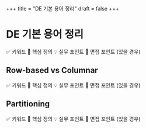 +++
title = "DE 기본 용어 정리"
draft = false
+++

# DE 기본 용어 정리
✅ 키워드
📌 핵심 정의
💡 실무 포인트
🎯 면접 포인트 (있을 경우)
## Row-based vs Columnar
✅ 키워드
📌 핵심 정의
💡 실무 포인트
🎯 면접 포인트 (있을 경우)

## Partitioning
✅ 키워드
📌 핵심 정의
💡 실무 포인트
🎯 면접 포인트 (있을 경우)